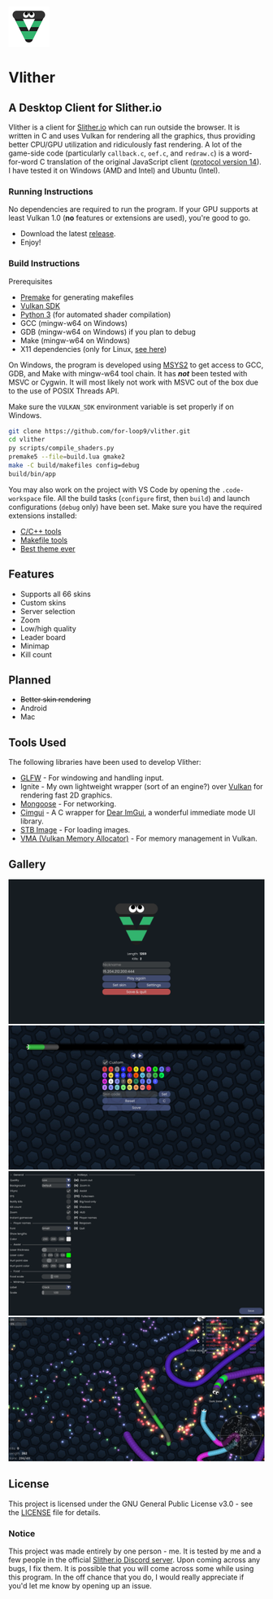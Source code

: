 <img src="app/res/textures/logo.png" alt="Vlither Logo" width="80" height="80">

# Vlither
## A Desktop Client for Slither.io

Vlither is a client for [Slither.io](https://slither.io) which can run outside the browser. It is written in C and uses Vulkan for rendering all the graphics, thus providing better CPU/GPU utilization and ridiculously fast rendering. A lot of the game-side code (particularly `callback.c`, `oef.c`, and `redraw.c`) is a word-for-word C translation of the original JavaScript client ([protocol version 14](https://slither.io/s/game06112461.js)). I have tested it on Windows (AMD and Intel) and Ubuntu (Intel).

### Running Instructions
No dependencies are required to run the program. If your GPU supports at least Vulkan 1.0 (**no** features or extensions are used), you're good to go.
- Download the latest [release](https://github.com/for-loop9/vlither/releases/tag/1.6).
- Enjoy!

### Build Instructions
Prerequisites
- [Premake](https://premake.github.io) for generating makefiles
- [Vulkan SDK](https://www.lunarg.com/vulkan-sdk)
- [Python 3](https://www.python.org/downloads) (for automated shader compilation)
- GCC (mingw-w64 on Windows)
- GDB (mingw-w64 on Windows) if you plan to debug
- Make (mingw-w64 on Windows)
- X11 dependencies (only for Linux, [see here](https://www.glfw.org/docs/latest/compile.html))

On Windows, the program is developed using [MSYS2](https://www.msys2.org) to get access to GCC, GDB, and Make with mingw-w64 tool chain. It has **_not_** been tested with MSVC or Cygwin. It will most likely not work with MSVC out of the box due to the use of POSIX Threads API.

Make sure the `VULKAN_SDK` environment variable is set properly if on Windows.

```bash
git clone https://github.com/for-loop9/vlither.git
cd vlither
py scripts/compile_shaders.py
premake5 --file=build.lua gmake2
make -C build/makefiles config=debug
build/bin/app
```
You may also work on the project with VS Code by opening the `.code-workspace` file. All the build tasks (`configure` first, then `build`) and launch configurations (`debug` only) have been set. Make sure you have the required extensions installed:
- [C/C++ tools](https://marketplace.visualstudio.com/items?itemName=ms-vscode.cpptools)
- [Makefile tools](https://marketplace.visualstudio.com/items?itemName=ms-vscode.makefile-tools)
- [Best theme ever](https://monokai.pro/vscode)
## Features

- Supports all 66 skins
- Custom skins
- Server selection
- Zoom
- Low/high quality
- Leader board
- Minimap
- Kill count

## Planned
- ~~Better skin rendering~~
- Android
- Mac

## Tools Used

The following libraries have been used to develop Vlither:

- [GLFW](https://www.glfw.org) - For windowing and handling input.
- Ignite - My own lightweight wrapper (sort of an engine?) over [Vulkan](https://vulkan.lunarg.com) for rendering fast 2D graphics.
- [Mongoose](https://mongoose.ws) - For networking.
- [Cimgui](https://github.com/cimgui/cimgui) - A C wrapper for [Dear ImGui](https://github.com/ocornut/imgui), a wonderful immediate mode UI library.
- [STB Image](https://github.com/nothings/stb) - For loading images.
- [VMA (Vulkan Memory Allocator)](https://gpuopen.com/vulkan-memory-allocator) - For memory management in Vulkan.

## Gallery
![Image 0](gallery/ss3.png)
![Image 1](gallery/ss0.png)
![Image 2](gallery/ss1.png)
![Image 3](gallery/ss2.png)

## License
This project is licensed under the GNU General Public License v3.0 - see the [LICENSE](./LICENSE) file for details.

### Notice
This project was made entirely by one person - me. It is tested by me and a few people in the official [Slither.io Discord server](https://discord.com/invite/slither). Upon coming across any bugs, I fix them. It is possible that you will come across some while using this program. In the off chance that you do, I would really appreciate if you'd let me know by opening up an issue.

